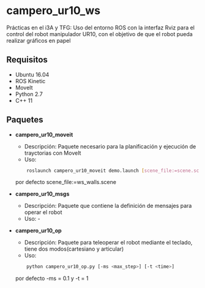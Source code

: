 # campero_ur10_ws
Prácticas en el i3A y TFG:
Uso del entorno ROS con la interfaz Rviz para el control del robot manipulador UR10, con el objetivo de que el robot pueda realizar gráficos en papel

## Requisitos
- Ubuntu 16.04
- ROS Kinetic
- MoveIt
- Python 2.7
- C++ 11

## Paquetes
- **campero_ur10_moveit**
    - Descripción: Paquete necesario para la planificación y ejecución de trayctorias con MoveIt
    - Uso:
    ```bash
        roslaunch campero_ur10_moveit demo.launch [scene_file:=scene.scene]
    ```
     por defecto scene_file:=ws_walls.scene

- **campero_ur10_msgs**
    - Descripción: Paquete que contiene la definición de mensajes para operar el robot
    - Uso: -

- **campero_ur10_op**
    - Descripción: Paquete para teleoperar el robot mediante el teclado, tiene dos modos(cartesiano y articular)
    - Uso:
    ```bash
        python campero_ur10_op.py [-ms <max_step>] [-t <time>]
    ```
     por defecto -ms = 0.1 y -t = 1